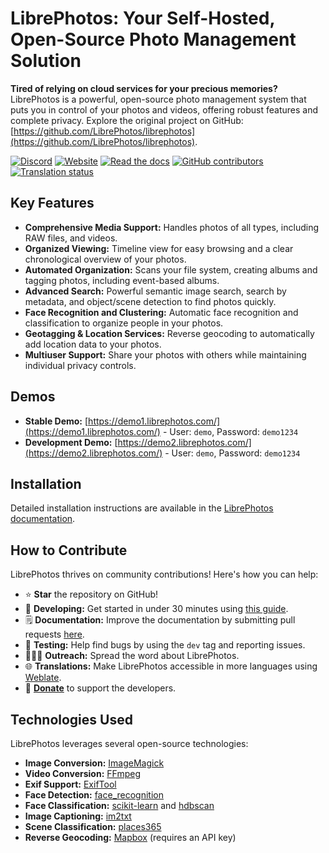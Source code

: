 # LibrePhotos: Your Self-Hosted, Open-Source Photo Management Solution

**Tired of relying on cloud services for your precious memories?** LibrePhotos is a powerful, open-source photo management system that puts you in control of your photos and videos, offering robust features and complete privacy. Explore the original project on GitHub: [https://github.com/LibrePhotos/librephotos](https://github.com/LibrePhotos/librephotos).

[![Discord](https://img.shields.io/discord/784619049208250388?style=plastic)][discord]
[![Website](https://img.shields.io/website?down_color=lightgrey&down_message=offline&style=plastic&up_color=blue&up_message=online&url=https%3A%2F%2Flibrephotos.com)](https://librephotos.com/)
[![Read the docs](https://img.shields.io/static/v1?label=Read&message=the%20docs&color=blue&style=plastic)](https://docs.librephotos.com/)
[![GitHub contributors](https://img.shields.io/github/contributors/librephotos/librephotos?style=plastic)](https://github.com/LibrePhotos/librephotos/graphs/contributors)
<a href="https://hosted.weblate.org/engage/librephotos/">
<img src="https://hosted.weblate.org/widgets/librephotos/-/librephotos-frontend/svg-badge.svg" alt="Translation status" />
</a>

## Key Features

*   **Comprehensive Media Support:** Handles photos of all types, including RAW files, and videos.
*   **Organized Viewing:** Timeline view for easy browsing and a clear chronological overview of your photos.
*   **Automated Organization:** Scans your file system, creating albums and tagging photos, including event-based albums.
*   **Advanced Search:** Powerful semantic image search, search by metadata, and object/scene detection to find photos quickly.
*   **Face Recognition and Clustering:** Automatic face recognition and classification to organize people in your photos.
*   **Geotagging & Location Services:** Reverse geocoding to automatically add location data to your photos.
*   **Multiuser Support:** Share your photos with others while maintaining individual privacy controls.

## Demos
*   **Stable Demo:** [https://demo1.librephotos.com/](https://demo1.librephotos.com/) - User: `demo`, Password: `demo1234`
*   **Development Demo:** [https://demo2.librephotos.com/](https://demo2.librephotos.com/) - User: `demo`, Password: `demo1234`

## Installation

Detailed installation instructions are available in the [LibrePhotos documentation](https://docs.librephotos.com/docs/installation/standard-install).

## How to Contribute

LibrePhotos thrives on community contributions! Here's how you can help:

*   ⭐ **Star** the repository on GitHub!
*   🚀 **Developing:** Get started in under 30 minutes using [this guide](https://docs.librephotos.com/docs/development/dev-install).
*   🗒️ **Documentation:** Improve the documentation by submitting pull requests [here](https://github.com/LibrePhotos/librephotos.docs).
*   🧪 **Testing:** Help find bugs by using the `dev` tag and reporting issues.
*   🧑‍🤝‍🧑 **Outreach:** Spread the word about LibrePhotos.
*   🌐 **Translations:** Make LibrePhotos accessible in more languages using [Weblate](https://hosted.weblate.org/engage/librephotos/).
*   💸 [**Donate**](https://github.com/sponsors/derneuere) to support the developers.

## Technologies Used

LibrePhotos leverages several open-source technologies:

*   **Image Conversion:** [ImageMagick](https://github.com/ImageMagick/ImageMagick)
*   **Video Conversion:** [FFmpeg](https://github.com/FFmpeg/FFmpeg)
*   **Exif Support:** [ExifTool](https://github.com/exiftool/exiftool)
*   **Face Detection:** [face_recognition](https://github.com/ageitgey/face_recognition)
*   **Face Classification:** [scikit-learn](https://scikit-learn.org/) and [hdbscan](https://github.com/scikit-learn-contrib/hdbscan)
*   **Image Captioning:** [im2txt](https://github.com/HughKu/Im2txt)
*   **Scene Classification:** [places365](http://places.csail.mit.edu/)
*   **Reverse Geocoding:** [Mapbox](https://www.mapbox.com/) (requires an API key)

[discord]: https://discord.gg/xwRvtSDGWb